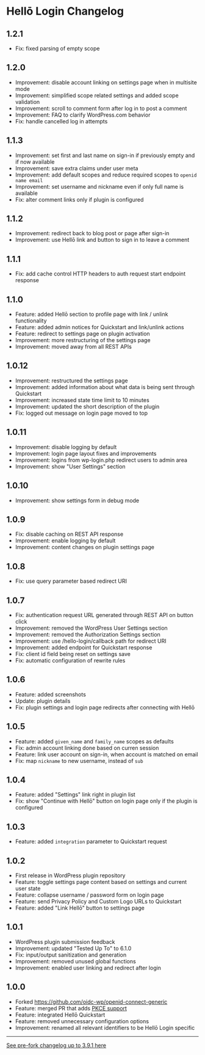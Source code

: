 # Hellō Login Changelog

## 1.2.1

* Fix: fixed parsing of empty scope

## 1.2.0

* Improvement: disable account linking on settings page when in multisite mode
* Improvement: simplified scope related settings and added scope validation
* Improvement: scroll to comment form after log in to post a comment
* Improvement: FAQ to clarify WordPress.com behavior
* Fix: handle cancelled log in attempts

## 1.1.3

* Improvement: set first and last name on sign-in if previously empty and if now available
* Improvement: save extra claims under user meta
* Improvement: add default scopes and reduce required scopes to `openid name email`
* Improvement: set username and nickname even if only full name is available
* Fix: alter comment links only if plugin is configured

## 1.1.2

* Improvement: redirect back to blog post or page after sign-in
* Improvement: use Hellō link and button to sign in to leave a comment

## 1.1.1

* Fix: add cache control HTTP headers to auth request start endpoint response

## 1.1.0

* Feature: added Hellō section to profile page with link / unlink functionality
* Feature: added admin notices for Quickstart and link/unlink actions
* Feature: redirect to settings page on plugin activation
* Improvement: more restructuring of the settings page
* Improvement: moved away from all REST APIs

## 1.0.12

* Improvement: restructured the settings page
* Improvement: added information about what data is being sent through Quickstart
* Improvement: increased state time limit to 10 minutes
* Improvement: updated the short description of the plugin
* Fix: logged out message on login page moved to top

## 1.0.11

* Improvement: disable logging by default
* Improvement: login page layout fixes and improvements
* Improvement: logins from wp-login.php redirect users to admin area
* Improvement: show "User Settings" section

## 1.0.10

* Improvement: show settings form in debug mode

## 1.0.9

* Fix: disable caching on REST API response
* Improvement: enable logging by default
* Improvement: content changes on plugin settings page

## 1.0.8

* Fix: use query parameter based redirect URI

## 1.0.7

* Fix: authentication request URL generated through REST API on button click
* Improvement: removed the WordPress User Settings section
* Improvement: removed the Authorization Settings section
* Improvement: use /hello-login/callback path for redirect URI
* Improvement: added endpoint for Quickstart response
* Fix: client id field being reset on settings save
* Fix: automatic configuration of rewrite rules

## 1.0.6

* Feature: added screenshots
* Update: plugin details
* Fix: plugin settings and login page redirects after connecting with Hellō

## 1.0.5

* Feature: added `given_name` and `family_name` scopes as defaults
* Fix: admin account linking done based on curren session
* Feature: link user account on sign-in, when account is matched on email
* Fix: map `nickname` to new username, instead of `sub`

## 1.0.4

* Feature: added "Settings" link right in plugin list
* Fix: show "Continue with Hellō" button on login page only if the plugin is configured

## 1.0.3

* Feature: added `integration` parameter to Quickstart request

## 1.0.2

* First release in WordPress plugin repository
* Feature: toggle settings page content based on settings and current user state
* Feature: collapse username / password form on login page
* Feature: send Privacy Policy and Custom Logo URLs to Quickstart
* Feature: added "Link Hellō" button to settings page

## 1.0.1

* WordPress plugin submission feedback
* Improvement: updated "Tested Up To" to 6.1.0
* Fix: input/output sanitization and generation
* Improvement: removed unused global functions
* Improvement: enabled user linking and redirect after login

## 1.0.0

* Forked https://github.com/oidc-wp/openid-connect-generic
* Feature: merged PR that adds [PKCE support](https://github.com/oidc-wp/openid-connect-generic/pull/421)
* Feature: integrated Hellō Quickstart
* Feature: removed unnecessary configuration options
* Improvement: renamed all relevant identifiers to be Hellō Login specific

--------

[See pre-fork changelog up to 3.9.1 here](https://github.com/oidc-wp/openid-connect-generic/blob/main/CHANGELOG.md)
